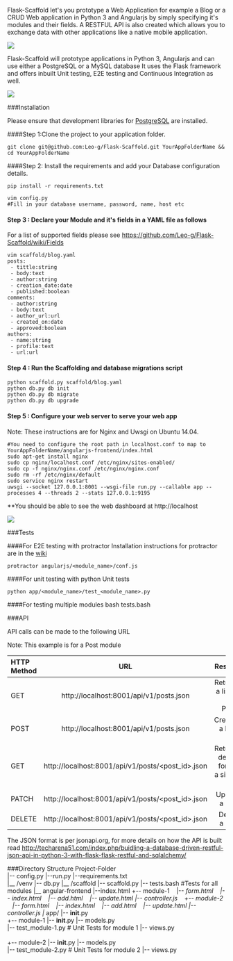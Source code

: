 Flask-Scaffold let's you prototype a Web Application for example a Blog or a CRUD Web application in Python 3 and Angularjs by simply specifying it's modules and their fields. A RESTFUL API  is also created which allows you to exchange data with other applications like a native mobile application.

![](http://i.imgur.com/gsOwlH5.png)

Flask-Scaffold will prototype applications in  Python 3, Angularjs and can use either a PostgreSQL or a MySQL database
It uses the Flask framework and offers inbuilt Unit testing, E2E testing and Continuous Integration as well.

![](https://travis-ci.org/Leo-G/Flask-Scaffold.svg?branch=master)

###Installation

Please ensure that development libraries for [PostgreSQL](http://techarena51.com/index.php/flask-sqlalchemy-postgresql-tutorial/) are installed.

####Step 1:Clone the project to your application folder.

    git clone git@github.com:Leo-g/Flask-Scaffold.git YourAppFolderName && cd YourAppFolderName

####Step 2: Install the requirements and add your Database configuration details.
 
    pip install -r requirements.txt 
       
    vim config.py
    #Fill in your database username, password, name, host etc
      
#### Step 3 : Declare your Module and it's fields in a YAML file as follows

For a list of supported fields please see https://github.com/Leo-g/Flask-Scaffold/wiki/Fields

    vim scaffold/blog.yaml
    posts:
     - tittle:string
     - body:text
     - author:string
     - creation_date:date
     - published:boolean
    comments:
     - author:string
     - body:text
     - author_url:url
     - created_on:date
     - approved:boolean
    authors:
     - name:string
     - profile:text
     - url:url
    
#### Step 4 : Run the Scaffolding  and database migrations script

    python scaffold.py scaffold/blog.yaml   
    python db.py db init
    python db.py db migrate
    python db.py db upgrade
   
####  Step 5 : Configure your web server to serve your web app

Note: These instructions are for Nginx and Uwsgi on Ubuntu 14.04.

    #You need to configure the root path in localhost.conf to map to YourAppFolderName/angularjs-frontend/index.html 
    sudo apt-get install nginx
    sudo cp nginx/localhost.conf /etc/nginx/sites-enabled/
    sudo cp -f nginx/nginx.conf /etc/nginx/nginx.conf
    sudo rm -rf /etc/nginx/default
    sudo service nginx restart
    uwsgi --socket 127.0.0.1:8001 --wsgi-file run.py --callable app --processes 4 --threads 2 --stats 127.0.0.1:9195
    
**You should be able to see the web dashboard  at http://localhost

![](http://i.imgur.com/gsOwlH5.png)
   

###Tests
   
####For E2E testing with protractor
Installation instructions for protractor are in the [wiki](https://github.com/Leo-G/Flask-Scaffold/wiki/Headless-Testing-Angularjs-apps-with-Protractor-and-Selenium-on-Ubuntu-14.04)

    protractor angularjs/<module_name>/conf.js
    
####For unit testing with python Unit tests

    python app/<module_name>/test_<module_name>.py

####For testing multiple modules
    bash tests.bash

###API

API calls can be made to the following URL

Note: This example is for a Post module

| HTTP Method  | URL  | Results |
| :------------ |:---------------:| -----:|
| GET      | http://localhost:8001/api/v1/posts.json | Returns a list of all Posts |
| POST     | http://localhost:8001/api/v1/posts.json      |   Creates a New Post |
| GET | http://localhost:8001/api/v1/posts/<post_id>.json      | Returns details for the a single Post |
| PATCH | http://localhost:8001/api/v1/posts/<post_id>.json      | Update a Post |
| DELETE | http://localhost:8001/api/v1/posts/<post_id>.json      | Delete a Post |


The JSON format is per jsonapi.org, for more details on how the API is built read 	http://techarena51.com/index.php/buidling-a-database-driven-restful-json-api-in-python-3-with-flask-flask-restful-and-sqlalchemy/	
	     
###Directory Structure
        Project-Folder   
            |-- config.py
            |--run.py
            |--requirements.txt    
            |__ /venv 
            |-- db.py
            |__ /scaffold
            |-- scaffold.py
            |-- tests.bash    #Tests for all modules
            |__ angular-frontend
               |--index.html
               +-- module-1
                               |-- _form.html
                               |-- index.html
                               |-- add.html
                               |-- update.html 
                               |-- controller.js
               +-- module-2
                               |-- _form.html
                               |-- index.html
                               |-- add.html
                               |-- update.html
                               |-- controller.js
            |__ app/
                |-- __init__.py               
                +-- module-1
                    |-- __init__.py
                    |-- models.py           
                    |-- test_module-1.py  # Unit Tests for module 1
                    |-- views.py                  
                                
                +-- module-2
                    |-- __init__.py
                    |-- models.py           
                    |-- test_module-2.py  # Unit Tests for module 2
                    |-- views.py
                  
              

